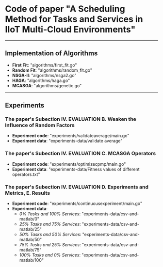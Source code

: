 
# Code of paper "A Scheduling Method for Tasks and Services in IIoT Multi-Cloud Environments"

---

## Implementation of Algorithms
* **First Fit**: "algorithms/first_fit.go"
* **Random Fit**: "algorithms/random_fit.go"
* **NSGA-II**: "algorithms/nsga2.go"
* **HAGA**: "algorithms/haga.go"
* **MCASGA**: "algorithms/genetic.go"

---

## Experiments

### The paper's Subection IV. EVALUATION B. Weaken the Influence of Random Factors
* **Experiment code**: "experiments/validateaverage/main.go"
* **Experiment data**: "experiments-data/validate average"

### The paper's Subection IV. EVALUATION C. MCASGA Operators
* **Experiment code**: "experiments/optimizecpmp/main.go"
* **Experiment data**: "experiments-data/Fitness values of different operators.txt"

### The paper's Subection IV. EVALUATION D. Experiments and Metrics, E. Results
* **Experiment code**: "experiments/continuousexperiment/main.go"
* **Experiment data**:
    + _0% Tasks and 100% Services_: "experiments-data/csv-and-matlab/0"
    + _25% Tasks and 75% Services_: "experiments-data/csv-and-matlab/25"
    + _50% Tasks and 50% Services_: "experiments-data/csv-and-matlab/50"
    + _75% Tasks and 25% Services_: "experiments-data/csv-and-matlab/75"
    + _100% Tasks and 0% Services_: "experiments-data/csv-and-matlab/100"